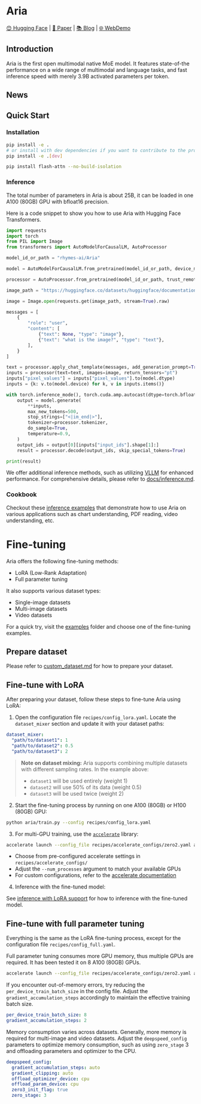 # Aria

[😊 Hugging Face](#) | 
[📄 Paper](#) | 
[📚 Blog](#) | 
[🌐 WebDemo](#) 


## Introduction
Aria is the first open multimodal native MoE model. It features state-of-the performance on a wide range of multimodal and language tasks, and fast inference speed with merely 3.9B activated parameters per token. 
<!-- 
| Category                            | Benchmark               | Aria  | Pixtral 12B | Llama3.2 11B | Llama3-V 8B | GPT-4V | GPT-4o mini | GPT-4o | Gemini-1.5 Flash | Gemini-1.5 Pro |
|-------------------------------------|-------------------------|-------|-------------|-----------|-------------|--------|-------------|--------|------------------|----------------|
| **Knowledge(Multimodal)**                  | MMMU              | 54.9  | 52.5        | -         | 49.6        | 56.4   | 59.4        | 69.1   | 56.1             | 62.2           |
| **Math(Multimodal)**                    | MathVista   | 66.1  | 58.0        | -         | -           | -      | 54.7        | 63.8   | 58.4             | 63.9           |
| **Document**       | DocQA            | 92.6  | 90.7           | -         | 84.4        | 88.4   | -           | 92.8  | 89.9             | 93.1           |
| **Chart**               | ChartQA           | 86.4  | 81.8        | -         | 78.7        | 78.4   | -           | 85.7   | 85.4             | 87.2           |
| **Scene Text**                                      | TextVQA         | 81.1  | -           | -         | 78.2        | 78.0      | -           | -      | 78.7                | 78.7              |
| **General Visual QA**               | MMBench-1.1             | 80.3  | -           | -         | -           | 79.8   | 76.0        | 82.2   | -                | 73.9           |
| **Video Understanding**        | LongVideoBench  | 65.3  | 47.4           | -      | -           | 60.7   | 58.8        | 66.7      | 62.4                | 64.4              |
| **Knowledge(Language)**        | MMLU (5-shot)           | 73.3  | 69.2        | 69.4      | -        | 86.4   | -           | 89.1   | 78.9             | 85.9           |
| **Math(Language)**                      | MATH              | 50.8  | 48.1        | 51.9         | -        | -      | 70.2           | 76.6   | -            | -           |
| **Reasoning(Language)**                                    | ARC Challenge           | 91.0  | -           | 83.4         | -        | -      | 96.4           | 96.7      | -                | -              |
| **Coding**                          | HumanEval               | 73.2  | 72.0        | 72.6      | -        | 67.0   | 87.2        | 90.2   | 74.3             | 84.1           |
-->

## News

## Quick Start

### Installation

```bash
pip install -e .
# or install with dev dependencies if you want to contribute to the project
pip install -e .[dev] 

pip install flash-attn --no-build-isolation
```

### Inference

The total number of parameters in Aria is about 25B, it can be loaded in one A100 (80GB) GPU with bfloat16 precision.

Here is a code snippet to show you how to use Aria with Hugging Face Transformers.

```python
import requests
import torch
from PIL import Image
from transformers import AutoModelForCausalLM, AutoProcessor

model_id_or_path = "rhymes-ai/Aria"

model = AutoModelForCausalLM.from_pretrained(model_id_or_path, device_map="auto", torch_dtype=torch.bfloat16, trust_remote_code=True)

processor = AutoProcessor.from_pretrained(model_id_or_path, trust_remote_code=True)

image_path = "https://huggingface.co/datasets/huggingface/documentation-images/resolve/main/diffusers/cat.png"

image = Image.open(requests.get(image_path, stream=True).raw)

messages = [
    {
        "role": "user",
        "content": [
            {"text": None, "type": "image"},
            {"text": "what is the image?", "type": "text"},
        ],
    }
]

text = processor.apply_chat_template(messages, add_generation_prompt=True)
inputs = processor(text=text, images=image, return_tensors="pt")
inputs["pixel_values"] = inputs["pixel_values"].to(model.dtype)
inputs = {k: v.to(model.device) for k, v in inputs.items()}

with torch.inference_mode(), torch.cuda.amp.autocast(dtype=torch.bfloat16):
    output = model.generate(
        **inputs,
        max_new_tokens=500,
        stop_strings=["<|im_end|>"],
        tokenizer=processor.tokenizer,
        do_sample=True,
        temperature=0.9,
    )
    output_ids = output[0][inputs["input_ids"].shape[1]:]
    result = processor.decode(output_ids, skip_special_tokens=True)

print(result)
```

We offer additional inference methods, such as utilizing [VLLM](https://github.com/vllm-project/vllm) for enhanced performance. For comprehensive details, please refer to [docs/inference.md](docs/inference.md).

### Cookbook
Checkout these [inference examples](https://github.com/rhymes-ai/Aria/tree/main/inference/notebooks) that demonstrate how to use Aria on various applications such as chart understanding, PDF reading, video understanding, etc.

# Fine-tuning

Aria offers the following fine-tuning methods:
- LoRA (Low-Rank Adaptation)
- Full parameter tuning

It also supports various dataset types:
- Single-image datasets
- Multi-image datasets
- Video datasets

For a quick try, visit the [examples](../examples) folder and choose one of the fine-tuning examples.

## Prepare dataset
Please refer to [custom_dataset.md](custom_dataset.md) for how to prepare your dataset.

## Fine-tune with LoRA

After preparing your dataset, follow these steps to fine-tune Aria using LoRA:

1. Open the configuration file `recipes/config_lora.yaml`. Locate the `dataset_mixer` section and update it with your dataset paths:

```yaml
dataset_mixer:
  "path/to/dataset1": 1
  "path/to/dataset2": 0.5
  "path/to/dataset3": 2
```

> **Note on dataset mixing:** Aria supports combining multiple datasets with different sampling rates. In the example above:
> - `dataset1` will be used entirely (weight 1)
> - `dataset2` will use 50% of its data (weight 0.5)
> - `dataset3` will be used twice (weight 2)

2. Start the fine-tuning process by running on one A100 (80GB) or H100 (80GB) GPU:

```bash
python aria/train.py --config recipes/config_lora.yaml
```

3. For multi-GPU training, use the [`accelerate`](https://huggingface.co/docs/accelerate/index) library:

```bash
accelerate launch --config_file recipes/accelerate_configs/zero2.yaml aria/train.py --config recipes/config_lora.yaml --num_processes [number_of_gpus]
```

   - Choose from pre-configured accelerate settings in `recipes/accelerate_configs/`
   - Adjust the `--num_processes` argument to match your available GPUs
   - For custom configurations, refer to the [accelerate documentation](https://huggingface.co/docs/accelerate/usage_guides/deepspeed)
  
4. Inference with the fine-tuned model:

See [inference with LoRA support](inference.md#2-inference-with-lora-support) for how to inference with the fine-tuned model.

## Fine-tune with full parameter tuning

Everything is the same as the LoRA fine-tuning process, except for the configuration file `recipes/config_full.yaml`.

Full parameter tuning consumes more GPU memory, thus multiple GPUs are required. It has been tested it on 8 A100 (80GB) GPUs.

```bash
accelerate launch --config_file recipes/accelerate_configs/zero2.yaml aria/train.py --config recipes/config_full.yaml
```

If you encounter out-of-memory errors, try reducing the `per_device_train_batch_size` in the config file. Adjust the `gradient_accumulation_steps` accordingly to maintain the effective training batch size.

```yaml
per_device_train_batch_size: 8
gradient_accumulation_steps: 2
```

Memory consumption varies across datasets. Generally, more memory is required for multi-image and video datasets. Adjust the `deepspeed_config` parameters to optimize memory consumption, such as using `zero_stage` 3 and offloading parameters and optimizer to the CPU.

```yaml
deepspeed_config:
  gradient_accumulation_steps: auto
  gradient_clipping: auto
  offload_optimizer_device: cpu
  offload_param_device: cpu
  zero3_init_flag: true
  zero_stage: 3
```

